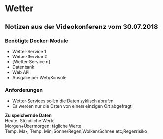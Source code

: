 # Wetter

## Notizen aus der Videokonferenz vom 30.07.2018

### Benötigte Docker-Module

* Wetter-Service 1
* Wetter-Service 2
* [Wetter-Service n]
* Datenbank
* Web API
* Ausgabe per Web/Konsole


### Anforderungen
* Wetter-Services sollen die Daten zyklisch abrufen
* Es werden nur die Daten von einem einzigen Ort abgefragt

**Zu speichernde Daten**  
Heute: Stündliche Werte  
Morgen+Übermorgen: tägliche Werte  
Temp. Max; Temp. Min; Sonne/Regen/Wolken/Schnee etc;Regenrisiko  
